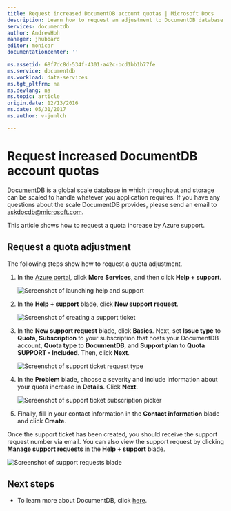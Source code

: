```yaml
---
title: Request increased DocumentDB account quotas | Microsoft Docs
description: Learn how to request an adjustment to DocumentDB database quotas such as document storage and throughput per collection.
services: documentdb
author: AndrewHoh
manager: jhubbard
editor: monicar
documentationcenter: ''

ms.assetid: 68f7dc8d-534f-4301-a42c-bcd1bb1b77fe
ms.service: documentdb
ms.workload: data-services
ms.tgt_pltfrm: na
ms.devlang: na
ms.topic: article
origin.date: 12/13/2016
ms.date: 05/31/2017
ms.author: v-junlch

---
```

# Request increased DocumentDB account quotas
[DocumentDB](https://www.azure.cn/home/features/documentdb/) is a global scale database in which throughput and storage can be scaled to handle whatever you application requires. If you have any questions about the scale DocumentDB provides, please send an email to askdocdb@microsoft.com.

This article shows how to request a quota increase by Azure support.

## <a id="RequestQuotaIncrease"></a> Request a quota adjustment
The following steps show how to request a quota adjustment.

1. In the [Azure portal](https://portal.azure.cn), click **More Services**, and then click **Help + support**.
   
    ![Screenshot of launching help and support](./media/documentdb-increase-limits/helpsupport.png)
2. In the **Help + support** blade, click **New support request**.
   
    ![Screenshot of creating a support ticket](./media/documentdb-increase-limits/getsupport.png)
3. In the **New support request** blade, click **Basics**. Next, set **Issue type** to **Quota**, **Subscription** to your subscription that hosts your DocumentDB account, **Quota type** to **DocumentDB**, and **Support plan** to **Quota SUPPORT - Included**. Then, click **Next**.
   
    ![Screenshot of support ticket request type](./media/documentdb-increase-limits/supportrequest1.png)
4. In the **Problem** blade, choose a severity and include information about your quota increase in **Details**. Click **Next**.
   
    ![Screenshot of support ticket subscription picker](./media/documentdb-increase-limits/supportrequest2.png)
5. Finally, fill in your contact information in the **Contact information** blade and click **Create**.

Once the support ticket has been created, you should receive the support request number via email.  You can also view the support request by clicking **Manage support requests** in the **Help + support** blade.

![Screenshot of support requests blade](./media/documentdb-increase-limits/supportrequest4.png)

## <a name="NextSteps"></a> Next steps
- To learn more about DocumentDB, click [here](./index.md).

